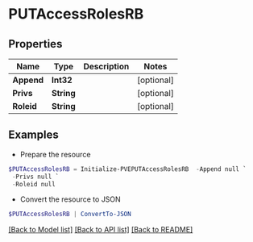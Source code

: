 # PUTAccessRolesRB
## Properties

Name | Type | Description | Notes
------------ | ------------- | ------------- | -------------
**Append** | **Int32** |  | [optional] 
**Privs** | **String** |  | [optional] 
**Roleid** | **String** |  | [optional] 

## Examples

- Prepare the resource
```powershell
$PUTAccessRolesRB = Initialize-PVEPUTAccessRolesRB  -Append null `
 -Privs null `
 -Roleid null
```

- Convert the resource to JSON
```powershell
$PUTAccessRolesRB | ConvertTo-JSON
```

[[Back to Model list]](../README.md#documentation-for-models) [[Back to API list]](../README.md#documentation-for-api-endpoints) [[Back to README]](../README.md)

